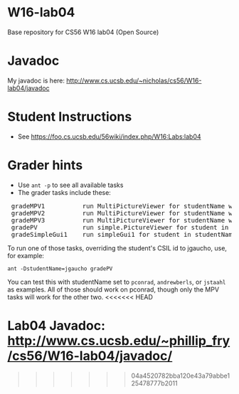 # W16-lab04
Base repository for CS56 W16 lab04 (Open Source)

# Javadoc
My javadoc is here: http://www.cs.ucsb.edu/~nicholas/cs56/W16-lab04/javadoc

# Student Instructions

* See https://foo.cs.ucsb.edu/56wiki/index.php/W16:Labs:lab04


# Grader hints

* Use <code>ant -p</code> to see all available tasks
* The grader tasks include these:

<pre>
 gradeMPV1          run MultiPictureViewer for studentName with arg 1
 gradeMPV2          run MultiPictureViewer for studentName with arg 2
 gradeMPV3          run MultiPictureViewer for studentName with arg 3
 gradePV            run simple.PictureViewer for student in studentName property
 gradeSimpleGui1    run simpleGui1 for student in studentName property
</pre>

To run one of those tasks, overriding the student's CSIL id to jgaucho, use, for example:

<code>ant -DstudentName=jgaucho gradePV</code>

You can test this with studentName set to <code>pconrad</code>, <code>andrewberls</code>, or <code>jstaahl</code> as examples.   All of those should work on pconrad, though only the MPV tasks will work for the other two.
<<<<<<< HEAD

Lab04 Javadoc: http://www.cs.ucsb.edu/~phillip_fry/cs56/W16-lab04/javadoc/
=======
>>>>>>> 04a4520782bba120e43a79abbe125478777b2011
